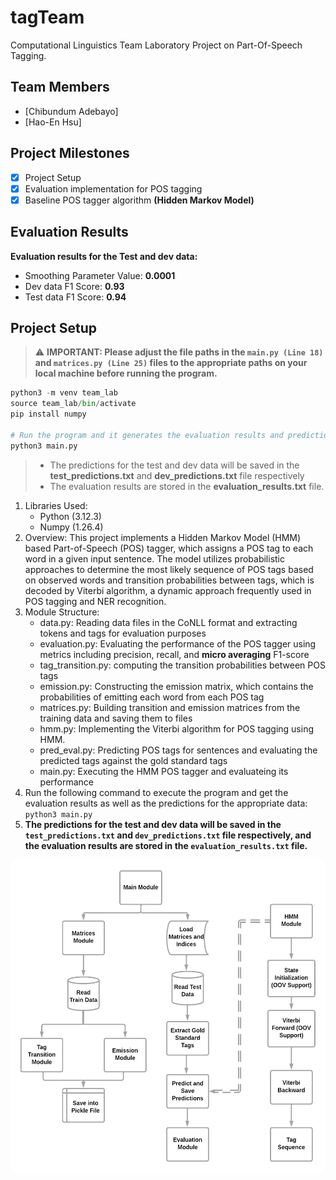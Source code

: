 # tagTeam

Computational Linguistics Team Laboratory Project on Part-Of-Speech Tagging.

## Team Members

- [Chibundum Adebayo]
- [Hao-En Hsu]

## Project Milestones

- [x] Project Setup
- [x] Evaluation implementation for POS tagging
- [x] Baseline POS tagger algorithm **(Hidden Markov Model)**

## Evaluation Results

**Evaluation results for the Test and dev data:**

- Smoothing Parameter Value: **0.0001**
- Dev data F1 Score: **0.93**
- Test data F1 Score: **0.94**

## Project Setup

> :warning: **IMPORTANT: Please adjust the file paths in the `main.py (Line 18)` and `matrices.py (Line 25)` files to the appropriate paths on your local machine before running the program.**

```python
python3 -m venv team_lab
source team_lab/bin/activate
pip install numpy

# Run the program and it generates the evaluation results and predictions
python3 main.py
```

> - The predictions for the test and dev data will be saved in the **test_predictions.txt** and **dev_predictions.txt** file respectively
> - The evaluation results are stored in the **evaluation_results.txt** file.

1. Libraries Used:
   - Python (3.12.3)
   - Numpy (1.26.4)
2. Overview:
   This project implements a Hidden Markov Model (HMM) based Part-of-Speech (POS) tagger, which assigns a POS tag to each word in a given input sentence. The model utilizes probabilistic approaches to determine the most likely sequence of POS tags based on observed words and transition probabilities between tags, which is decoded by Viterbi algorithm, a dynamic approach frequently used in POS tagging and NER recognition.
3. Module Structure:
   - data.py: Reading data files in the CoNLL format and extracting tokens and tags for evaluation purposes
   - evaluation.py: Evaluating the performance of the POS tagger using metrics including precision, recall, and **micro averaging** F1-score
   - tag_transition.py: computing the transition probabilities between POS tags
   - emission.py: Constructing the emission matrix, which contains the probabilities of emitting each word from each POS tag
   - matrices.py: Building transition and emission matrices from the training data and saving them to files
   - hmm.py: Implementing the Viterbi algorithm for POS tagging using HMM.
   - pred_eval.py: Predicting POS tags for sentences and evaluating the predicted tags against the gold standard tags
   - main.py: Executing the HMM POS tagger and evaluateing its performance
4. Run the following command to execute the program and get the evaluation results as well as the predictions for the appropriate data:
   `python3 main.py`
5. **The predictions for the test and dev data will be saved in the `test_predictions.txt` and `dev_predictions.txt` file respectively, and the evaluation results are stored in the `evaluation_results.txt` file.**

<img src="assets/team_lab_project_structure.png" alt="image" height="500" width="600" >
